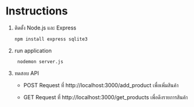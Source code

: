 # Instructions

1. ติดตั้ง Node.js และ Express
   ```bash
   npm install express sqlite3

2. run application
   ```bash
    nodemon server.js

4. ทดสอบ API
    - POST Request ที่ http://localhost:3000/add_product เพื่อเพิ่มสินค้า

    - GET Request ที่ http://localhost:3000/get_products เพื่อดึงรายการสินค้า
